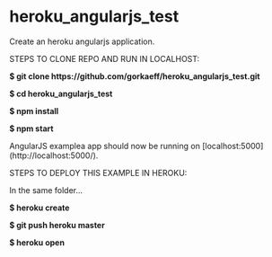 heroku_angularjs_test
=====================

<p>Create an heroku angularjs application.</p>

<p>STEPS TO CLONE REPO AND RUN IN LOCALHOST:</p>

<p><b>$ git clone https://github.com/gorkaeff/heroku_angularjs_test.git</b></p>
<p><b>$ cd heroku_angularjs_test</b></p>
<p><b>$ npm install</b></p>
<p><b>$ npm start</b></p>

<p>AngularJS examplea app should now be running on [localhost:5000](http://localhost:5000/).</p>

<p>STEPS TO DEPLOY THIS EXAMPLE IN HEROKU:</p>
<p>In the same folder...</p>

<p><b>$ heroku create</b></p>
<p><b>$ git push heroku master</b></p>
<p><b>$ heroku open</b></p>






